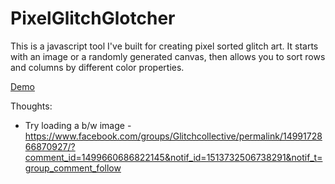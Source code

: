 # PixelGlitchGlotcher

This is a javascript tool I've built for creating pixel sorted glitch art. It starts with an image or a randomly generated canvas, then allows you to sort rows and columns by different color properties.

[Demo](http://fuller.codes/PixelGlitchGlotcher/)

Thoughts:
 * Try loading a b/w image - https://www.facebook.com/groups/Glitchcollective/permalink/1499172866870927/?comment_id=1499660686822145&notif_id=1513732506738291&notif_t=group_comment_follow
